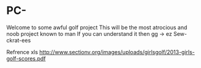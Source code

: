 # PC-
Welcome to some awful golf project
This will be the most atrocious and noob project known to man
If you can understand it then gg -> ez
Sew-ckrat-ees

Refrence xls
http://www.sectionv.org/images/uploads/girlsgolf/2013-girls-golf-scores.pdf
